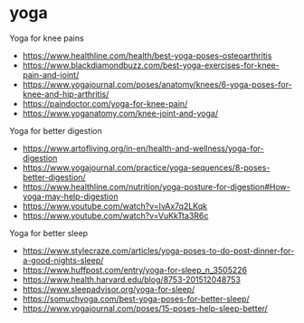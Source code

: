 # yoga


Yoga for knee pains
 * https://www.healthline.com/health/best-yoga-poses-osteoarthritis 
 * https://www.blackdiamondbuzz.com/best-yoga-exercises-for-knee-pain-and-joint/
 * https://www.yogajournal.com/poses/anatomy/knees/6-yoga-poses-for-knee-and-hip-arthritis/
 * https://paindoctor.com/yoga-for-knee-pain/
 * https://www.yoganatomy.com/knee-joint-and-yoga/


Yoga for better digestion 
* https://www.artofliving.org/in-en/health-and-wellness/yoga-for-digestion
* https://www.yogajournal.com/practice/yoga-sequences/8-poses-better-digestion/
* https://www.healthline.com/nutrition/yoga-posture-for-digestion#How-yoga-may-help-digestion
* https://www.youtube.com/watch?v=IvAx7q2LKqk 
* https://www.youtube.com/watch?v=VuKkTta3R6c  

Yoga for better sleep 
* https://www.stylecraze.com/articles/yoga-poses-to-do-post-dinner-for-a-good-nights-sleep/
* https://www.huffpost.com/entry/yoga-for-sleep_n_3505226
* https://www.health.harvard.edu/blog/8753-201512048753
* https://www.sleepadvisor.org/yoga-for-sleep/
* https://somuchyoga.com/best-yoga-poses-for-better-sleep/
* https://www.yogajournal.com/poses/15-poses-help-sleep-better/
